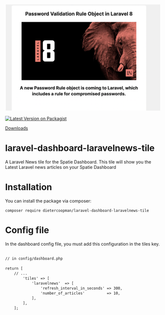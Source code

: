 <p align="center">
    <img src="https://github.com/dietercoopman/assets/blob/master/laravelnews-tile.png" width="500" title="LLoadout logo">
</p>

[![Latest Version on Packagist](https://img.shields.io/packagist/v/dietercoopman/laravel-dashboard-laravelnews-tile.svg?style=flat-square)](https://packagist.org/packages/dietercoopman/laravel-dashboard-laravelnews-tile)

[Downloads](https://img.shields.io/packagist/dt/dietercoopman/laravel-dashboard-laravelnews-tile.svg?style=flat-square)

# laravel-dashboard-laravelnews-tile

A Laravel News tile for the Spatie Dashboard. This tile will show you the Latest Laravel news articles on your Spatie Dashboard

# Installation

You can install the package via composer:

```shell
composer require dietercoopman/laravel-dashboard-laravelnews-tile
```

# Config file

In the dashboard config file, you must add this configuration in the tiles key.

```phpregexp

// in config/dashboard.php

return [
    // ...
        'tiles' => [
            'laravelnews'  => [
                'refresh_interval_in_seconds' => 300,
                'number_of_articles'          => 10,
            ],
        ],
    ];
```
